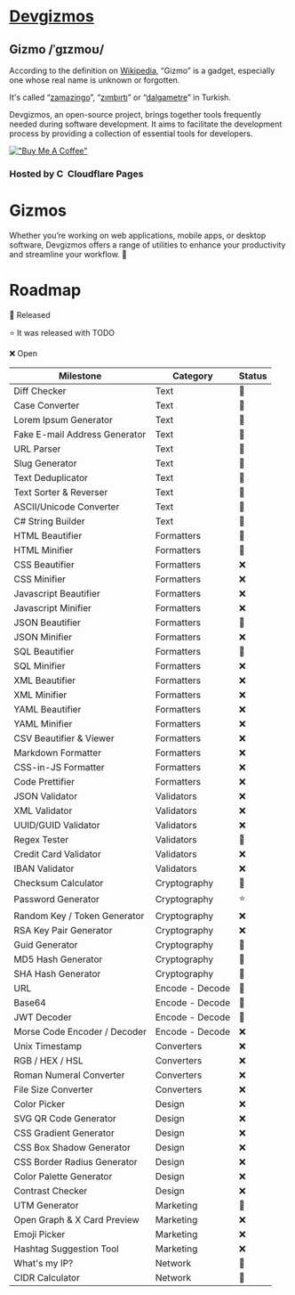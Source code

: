 
# [Devgizmos](https://devgizmos.com/)

## Gizmo /ˈɡɪzmoʊ/
According to the definition on [Wikipedia](https://en.wikipedia.org/wiki/Gizmo), “Gizmo” is a gadget, especially one whose real name is unknown or forgotten.

It's called “[zamazingo](https://eksisozluk.com/zamazingo--61113)”, “[zımbırtı](https://eksisozluk.com/zimbirti--60489)” or “[dalgametre](https://eksisozluk.com/dalgametre--93562)” in Turkish.

Devgizmos, an open-source project, brings together tools frequently needed during software development. It aims to facilitate the development process by providing a collection of essential tools for developers.

[!["Buy Me A Coffee"](https://www.buymeacoffee.com/assets/img/custom_images/orange_img.png)](https://www.buymeacoffee.com/mertsarac)

### Hosted by  [<img alt="Cloudflare Pages" width="16" src="https://user-images.githubusercontent.com/23264/106598434-9e719e00-654f-11eb-9e59-6167043cfa01.png">](https://pages.dev)  Cloudflare Pages

# Gizmos
Whether you’re working on web applications, mobile apps, or desktop software, Devgizmos offers a range of utilities to enhance your productivity and streamline your workflow. 🚀

# Roadmap

🚀 Released

⭐ It was released with TODO

❌ Open

| **Milestone**                   | **Category**     | **Status** |
|---------------------------------|------------------|------------|
| Diff Checker                    | Text             | 🚀         |
| Case Converter                  | Text             | 🚀         |
| Lorem Ipsum Generator           | Text             | 🚀         |
| Fake E-mail Address Generator   | Text             | 🚀         |
| URL Parser                      | Text             | 🚀         |
| Slug Generator                  | Text             | 🚀         |
| Text Deduplicator               | Text             | 🚀         |
| Text Sorter & Reverser          | Text             | 🚀         |
| ASCII/Unicode Converter         | Text             | 🚀         |
| C# String Builder               | Text             | 🚀         |
| HTML Beautifier                 | Formatters       | 🚀         |
| HTML Minifier                   | Formatters       | 🚀         |
| CSS Beautifier                  | Formatters       | ❌         |
| CSS Minifier                    | Formatters       | ❌         |
| Javascript Beautifier           | Formatters       | ❌         |
| Javascript Minifier             | Formatters       | ❌         |
| JSON Beautifier                 | Formatters       | 🚀         |
| JSON Minifier                   | Formatters       | ❌         |
| SQL Beautifier                  | Formatters       | 🚀         |
| SQL Minifier                    | Formatters       | ❌         |
| XML Beautifier                  | Formatters       | ❌         |
| XML Minifier                    | Formatters       | ❌         |
| YAML Beautifier                 | Formatters       | ❌         |
| YAML Minifier                   | Formatters       | ❌         |
| CSV Beautifier & Viewer         | Formatters       | ❌         |
| Markdown Formatter              | Formatters       | ❌         |
| CSS-in-JS Formatter             | Formatters       | ❌         |
| Code Prettifier                 | Formatters       | ❌         |
| JSON Validator                  | Validators       | ❌         |
| XML Validator                   | Validators       | ❌         |
| UUID/GUID Validator             | Validators       | ❌         |
| Regex Tester                    | Validators       | 🚀         |
| Credit Card Validator           | Validators       | ❌         |
| IBAN Validator                  | Validators       | ❌         |
| Checksum Calculator             | Cryptography     | 🚀         |
| Password Generator              | Cryptography     | ⭐         |
| Random Key / Token Generator    | Cryptography     | ❌         |
| RSA Key Pair Generator          | Cryptography     | ❌         |
| Guid Generator                  | Cryptography     | 🚀         |
| MD5 Hash Generator              | Cryptography     | 🚀         |
| SHA Hash Generator              | Cryptography     | 🚀         |
| URL                             | Encode - Decode  | 🚀         |
| Base64                          | Encode - Decode  | 🚀         |
| JWT Decoder                     | Encode - Decode  | 🚀         |
| Morse Code Encoder / Decoder    | Encode - Decode  | ❌         |
| Unix Timestamp                  | Converters       | ❌         |
| RGB / HEX / HSL                 | Converters       | ❌         |
| Roman Numeral Converter         | Converters       | ❌         |
| File Size Converter             | Converters       | ❌         |
| Color Picker                    | Design           | ❌         |
| SVG QR Code Generator           | Design           | ❌         |
| CSS Gradient Generator          | Design           | ❌         |
| CSS Box Shadow Generator        | Design           | ❌         |
| CSS Border Radius Generator     | Design           | ❌         |
| Color Palette Generator         | Design           | ❌         |
| Contrast Checker                | Design           | ❌         |
| UTM Generator                   | Marketing        | 🚀         |
| Open Graph & X Card Preview     | Marketing        | ❌         |
| Emoji Picker                    | Marketing        | ❌         |
| Hashtag Suggestion Tool         | Marketing        | ❌         |
| What's my IP?                   | Network          | 🚀         |
| CIDR Calculator                 | Network          | 🚀         |

